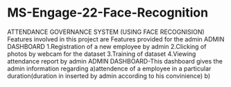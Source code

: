 # MS-Engage-22-Face-Recognition
ATTENDANCE GOVERNANCE SYSTEM (USING FACE RECOGNISION)
Features involved in this project are
Features provided for the admin
ADMIN DASHBOARD 
1.Registration of a new employee by admin
2.Clicking of photos by webcam for the dataset
3.Training of dataset
4.Viewing attendance report by admin 
   ADMIN DASHBOARD-This dashboard gives the admin information regarding
   a)attendence of a employee in a particular duration(duration in inserted by admin according to his convinience)
   b)



